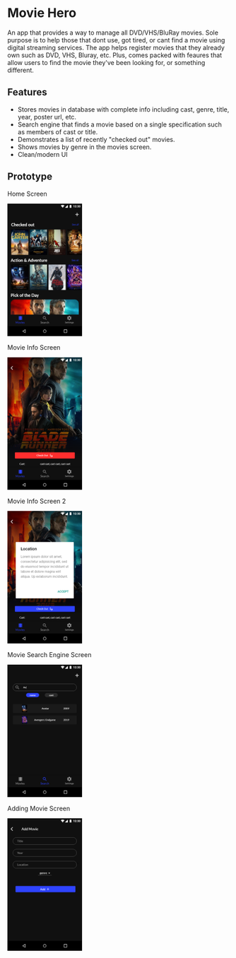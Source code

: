 # Movie Hero

An app that provides a way to manage all DVD/VHS/BluRay movies. Sole purpose is to help those that dont use, got tired, or cant find a movie using digital streaming services. The app helps register movies that they already own such as DVD, VHS, Bluray, etc. Plus, comes packed with feaures that allow users to find the movie they've been looking for, or something different. 

## Features

- Stores movies in database with complete info including cast, genre, title, year, poster url, etc. 
- Search engine that finds a movie based on a single specification such as members of cast or title.
- Demonstrates a list of recently "checked out" movies.
- Shows movies by genre in the movies screen.
- Clean/modern UI

## Prototype

Home Screen

<img src="ss/Movies.png" height="300px" />

Movie Info Screen

<img src="ss/Movie-info.png" height="300px" />

Movie Info Screen 2

<img src="ss/Movie-info-2.png" height="300px" />

Movie Search Engine Screen

<img src="ss/Search.png" height="300px" />

Adding Movie Screen

<img src="ss/Add.png" height="300px" />

